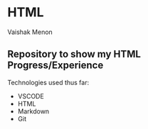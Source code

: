 # HTML
Vaishak Menon

## Repository to show my HTML Progress/Experience

Technologies used thus far:

- VSCODE
- HTML
- Markdown
- Git